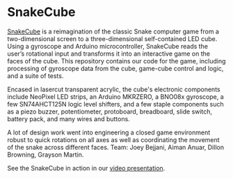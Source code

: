 # SnakeCube
[SnakeCube](https://www.youtube.com/watch?v=e_J05hN6BZY) is a reimagination of the classic Snake computer game from a two-dimensional screen to a three-dimensional self-contained LED cube. Using a gyroscope and Arduino microcontroller, SnakeCube reads the user’s rotational input and transforms it into an interactive game on the faces of the cube. This repository contains our code for the game, including processing of gyroscope data from the cube, game-cube control and logic, and a suite of tests.

Encased in lasercut transparent acrylic, the cube's electronic components include NeoPixel LED strips, an Arduino MKRZERO, a BNO08x gyroscope, a few SN74AHCT125N logic level shifters, and a few staple components such as a piezo buzzer, potentiometer, protoboard, breadboard, slide switch, battery pack, and many wires and buttons.

A lot of design work went into engineering a closed game environment robust to quick rotations on all axes as well as coordinating the movement of the snake across different faces. Team: Joey Bejjani, Aiman Anuar, Dillon Browning, Grayson Martin.

See the SnakeCube in action in our [video presentation](https://www.youtube.com/watch?v=e_J05hN6BZY).
